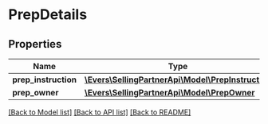 # PrepDetails

## Properties
Name | Type | Description | Notes
------------ | ------------- | ------------- | -------------
**prep_instruction** | [**\Evers\SellingPartnerApi\Model\PrepInstruction**](PrepInstruction.md) |  | 
**prep_owner** | [**\Evers\SellingPartnerApi\Model\PrepOwner**](PrepOwner.md) |  | 

[[Back to Model list]](../README.md#documentation-for-models) [[Back to API list]](../README.md#documentation-for-api-endpoints) [[Back to README]](../README.md)


